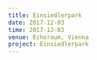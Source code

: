 ```yaml
---
title: Einsiedlerpark
date: 2017-12-03
time: 2017-12-03
venue: Echoraum, Vienna
project: Einsiedlerpark
---
```



